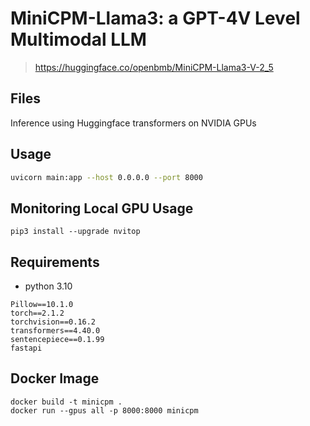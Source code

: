# MiniCPM-Llama3: a GPT-4V Level Multimodal LLM

> https://huggingface.co/openbmb/MiniCPM-Llama3-V-2_5

## Files

Inference using Huggingface transformers on NVIDIA GPUs

## Usage

```bash
uvicorn main:app --host 0.0.0.0 --port 8000
``` 

## Monitoring Local GPU Usage

```
pip3 install --upgrade nvitop
```

## Requirements
- python 3.10
```
Pillow==10.1.0
torch==2.1.2
torchvision==0.16.2
transformers==4.40.0
sentencepiece==0.1.99
fastapi
```

## Docker Image

```
docker build -t minicpm .
docker run --gpus all -p 8000:8000 minicpm
```